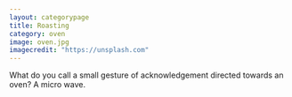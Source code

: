 ```yaml
---
layout: categorypage
title: Roasting
category: oven
image: oven.jpg
imagecredit: "https://unsplash.com"
---
```

What do you call a small gesture of acknowledgement directed towards an oven?
A micro wave.